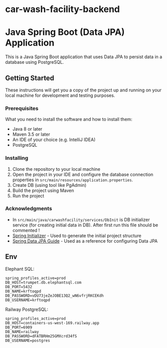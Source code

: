 # car-wash-facility-backend
# Java Spring Boot (Data JPA) Application

This is a Java Spring Boot application that uses Data JPA to persist data in a database using PostgreSQL.

## Getting Started

These instructions will get you a copy of the project up and running on your local machine for development and testing purposes.

### Prerequisites

What you need to install the software and how to install them:

- Java 8 or later
- Maven 3.5 or later
- An IDE of your choice (e.g. IntelliJ IDEA)
- PostgreSQL

### Installing

1. Clone the repository to your local machine
2. Open the project in your IDE and configure the database connection properties in `src/main/resources/application.properties`.
3. Create DB (using tool like PgAdmin)
4. Build the project using Maven
5. Run the project

### Acknowledgments
- In `src/main/java/carwashfacility/services/DbInit` is DB initializer service (for creating initial data in DB). After first run this file should be commented !
- [Spring Initializer](https://start.spring.io/) - Used to generate the initial project structure
- [Spring Data JPA Guide](https://spring.io/guides/gs/accessing-data-jpa/) - Used as a reference for configuring Data JPA

## Env

Elephant SQL:
```properties
spring_profiles_active=prod
DB_HOST=trumpet.db.elephantsql.com
DB_PORT=5432
DB_NAME=krftoqpd
DB_PASSWORD=vDU73jeZeJOBE13Q2_wN6vfrjRKCEKdh
DB_USERNAME=krftoqpd
```

Railway PostgreSQL:
```properties
spring_profiles_active=prod
DB_HOST=containers-us-west-169.railway.app
DB_PORT=6909
DB_NAME=railway
DB_PASSWORD=dFATBRHm25GMXcrd34fS
DB_USERNAME=postgres
```
